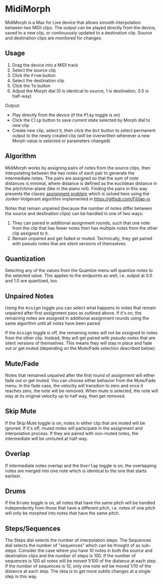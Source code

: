 # MidiMorph

MidiMorph is a Max for Live device that allows smooth interpolation between two MIDI clips. 
The output can be played directly from the device, saved to a new clip, or continuously updated to a destination clip.
Source and destination clips are monitored for changes.

## Usage

1. Drag the device into a MIDI track
2. Select the source clip
3. Click the <kbd>From</kbd> button
4. Select the destination clip
5. Click the <kbd>To</kbd> button
6. Adjust the Morph dial (0 is identical to source, 1 is destination, 0.5 is half-way)

Output:

- Play directly from the device (if the <kbd>Play</kbd> toggle is on)
- Click the <kbd>Clip</kbd> button to save current state selected by Morph dial to new clip
- Create new clip, select it, then click the <kbd>Out</kbd> button to select permanent output to the newly created clip 
(will be overwritten whenever a new Morph value is selected or parameters changed)

## Algorithm

MidiMorph works by assigning pairs of notes from the source clips, 
then interpolating between the two notes of each pair to generate the intermediate notes.
The pairs are assigned so that the sum of note distances is minimal,
where distance is defined as the euclidean distance in the pitch/time-plane (like in the piano roll).
Finding the pairs in this way presents the classic [assignment problem](https://en.wikipedia.org/wiki/Assignment_problem) which is
solved here using the Jonker-Volgenant algorithm implemented in https://github.com/Fil/lap-jv.

Notes that remain unpaired (because the number of notes differ between the source and destination clips) can be 
handled in one of two ways:

1. They can paired
in additional assignment rounds, such that one note from the clip that has fewer notes then has multiple notes from 
the other clip assigned to it.
2. Remain unpaired and get faded or muted. Technically, they get paired with pseudo notes that are silent versions of themselves.

## Quantization

Selecting any of the values from the Quantize menu will quantize notes to the selected value. 
This applies to the endpoints as well, i.e. output at 0.0 and 1.0 are quantized, too.

## Unpaired Notes

Using the <kbd>Assign</kbd> toggle you can select what happens to notes that remain unpaired after first assignment 
pass as outlined above.
If it's on, the remaining notes are assigned in additional assignment rounds using the same algorithm until all notes have been paired.

If the <kbd>Assign</kbd> toggle is off, the remaining notes will not be assigned to notes from the other clip. Instead, they will
get paired with pseudo-notes that are silent versions of themselves. This means they will stay in place and fade out or get muted
(depending on the Mute/Fade selection described below).

## Mute/Fade

Notes that remained unpaired after the first round of assignment will either fade out or get muted. You can choose either behavior from
the Mute/Fade menu. In the fade case, the velocity will transition to zero and once it reaches zero, the note
will be removed. When mute is selected, the note will stay at its original velocity up to half way, then get removed.

## Skip Mute

If the Skip Mute toggle is on, notes in either clip that are muted will be ignored. If it's off, muted notes will participate in the
assignment and interpolation process. If they are paired with non-muted notes, the intermediate will be unmuted at half-way.

## Overlap

If intermediate notes overlap and the <kbd>Overlap</kbd> toggle is on, the overlapping notes are merged into one note which is identical
to the one that starts earliest.

## Drums

If the <kbd>Drums</kbd> toggle is on, all notes that have the same pitch will be handled independently from those that have a different pitch, i.e. notes of one pitch will only be morphed into notes that have the same pitch.

## Steps/Sequences

The Steps dial selects the number of interpolation steps. The Sequences dial selects the number of "sequences" which can be thought of
as sub-steps. Consider the case where you have 10 notes in both the source and destination clips and the number of steps is 100.
If the number of sequences is 100 all notes will be moved 1/100 of the distance at each step. If the number of sequences is 10,
only one note will be moved 1/10 of the distance at each step. The idea is to get more subtle changes at a single step in this way.
